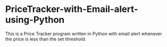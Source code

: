 # PriceTracker-with-Email-alert-using-Python
This is a Price Tracker program written in Python with email alert whenever the price is less than the set threshold.
